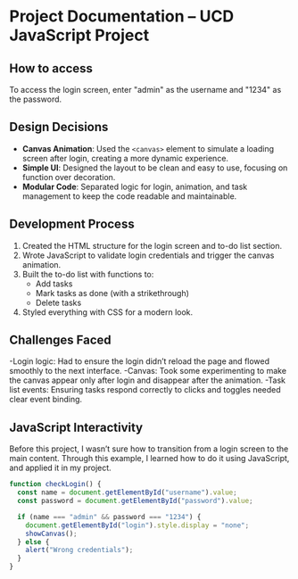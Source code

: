 # Project Documentation – UCD JavaScript Project

## How to access

To access the login screen, enter "admin" as the username and "1234" as the password.

## Design Decisions

- **Canvas Animation**: Used the `<canvas>` element to simulate a loading screen after login, creating a more dynamic experience.
- **Simple UI**: Designed the layout to be clean and easy to use, focusing on function over decoration.
- **Modular Code**: Separated logic for login, animation, and task management to keep the code readable and maintainable.

## Development Process

1. Created the HTML structure for the login screen and to-do list section.
2. Wrote JavaScript to validate login credentials and trigger the canvas animation.
3. Built the to-do list with functions to:
   - Add tasks
   - Mark tasks as done (with a strikethrough)
   - Delete tasks
4. Styled everything with CSS for a modern look.

## Challenges Faced

-Login logic: Had to ensure the login didn’t reload the page and flowed smoothly to the next interface. 
-Canvas: Took some experimenting to make the canvas appear only after login and disappear after the animation.
-Task list events: Ensuring tasks respond correctly to clicks and toggles needed clear event binding.


## JavaScript Interactivity

Before this project, I wasn’t sure how to transition from a login screen to the main content. Through this example, I learned how to do it using JavaScript, and applied it in my project.

```javascript
function checkLogin() {
  const name = document.getElementById("username").value;
  const password = document.getElementById("password").value;

  if (name === "admin" && password === "1234") {
    document.getElementById("login").style.display = "none";
    showCanvas();
  } else {
    alert("Wrong credentials");
  }
}
